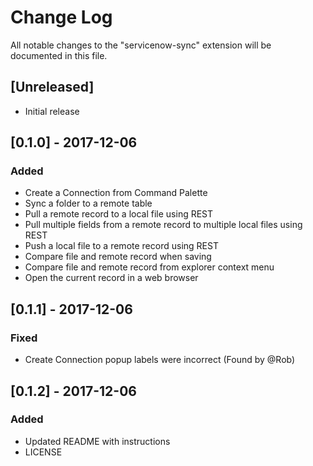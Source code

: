 # Change Log
All notable changes to the "servicenow-sync" extension will be documented in this file.

## [Unreleased]
- Initial release

## [0.1.0] - 2017-12-06
### Added
- Create a Connection from Command Palette
- Sync a folder to a remote table
- Pull a remote record to a local file using REST
- Pull multiple fields from a remote record to multiple local files using REST
- Push a local file to a remote record using REST
- Compare file and remote record when saving
- Compare file and remote record from explorer context menu
- Open the current record in a web browser


## [0.1.1] - 2017-12-06
### Fixed
- Create Connection popup labels were incorrect (Found by @Rob)

## [0.1.2] - 2017-12-06
### Added
- Updated README with instructions
- LICENSE